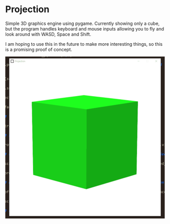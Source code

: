 # Projection

Simple 3D graphics engine using pygame. Currently showing only a cube, but the program handles keyboard and mouse inputs allowing you to fly and look around with WASD, Space and Shift.

I am hoping to use this in the future to make more interesting things, so this is a promising proof of concept.

![rotation gif](https://github.com/OscarSaharoy/Projection/blob/master/assets/rotation.gif)
